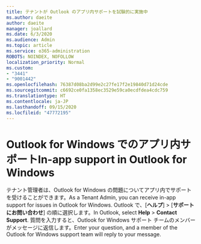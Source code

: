 ```yaml
---
title: テナントが Outlook のアプリ内サポートを試験的に実施中
ms.author: daeite
author: daeite
manager: joallard
ms.date: 6/3/2020
ms.audience: Admin
ms.topic: article
ms.service: o365-administration
ROBOTS: NOINDEX, NOFOLLOW
localization_priority: Normal
ms.custom:
- "3441"
- "9001442"
ms.openlocfilehash: 76387d08ba2d99e2c27fe17f2e19840d71d24cde
ms.sourcegitcommit: c6692ce0fa1358ec3529e59ca0ecdfdea4cdc759
ms.translationtype: HT
ms.contentlocale: ja-JP
ms.lasthandoff: 09/15/2020
ms.locfileid: "47772195"
---
```

# <a name="in-app-support-in-outlook-for-windows"></a><span data-ttu-id="dde04-102">Outlook for Windows でのアプリ内サポート</span><span class="sxs-lookup"><span data-stu-id="dde04-102">In-app support in Outlook for Windows</span></span>

<span data-ttu-id="dde04-103">テナント管理者は、Outlook for Windows の問題についてアプリ内でサポートを受けることができます。</span><span class="sxs-lookup"><span data-stu-id="dde04-103">As a Tenant Admin, you can receive in-app support for issues in Outlook for Windows.</span></span> <span data-ttu-id="dde04-104">Outlook で、[**ヘルプ**] > [**サポートにお問い合わせ**] の順に選択します。</span><span class="sxs-lookup"><span data-stu-id="dde04-104">In Outlook, select **Help** > **Contact Support**.</span></span> <span data-ttu-id="dde04-105">質問を入力すると、Outlook for Windows サポート チームのメンバーがメッセージに返信します。</span><span class="sxs-lookup"><span data-stu-id="dde04-105">Enter your question, and a member of the Outlook for Windows support team will reply to your message.</span></span>